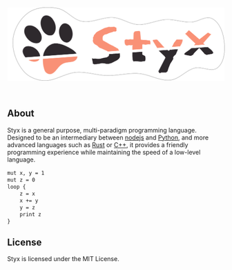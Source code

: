 <div align="center">
  <br />
  <p>
    <a href="https://styx.skzr.dev"><img src="./assets/logo-dark.png" width="546" alt="styx" /></a>
  </p>
  <br />
</div>

## About

Styx is a general purpose, multi-paradigm programming language. Designed to be an intermediary between [nodejs](https://nodejs.org) and [Python](https://python.org), and more advanced languages such as [Rust](https://www.rust-lang.org/) or [C++](https://en.wikipedia.org/wiki/C%2B%2B), it provides a friendly programming experience while maintaining the speed of a low-level language.

```text
mut x, y = 1
mut z = 0
loop {
    z = x
    x += y
    y = z
    print z
}
```

## License

Styx is licensed under the MIT License.
